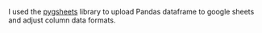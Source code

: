 I used the [pygsheets](https://pygsheets.readthedocs.io/en/stable/) library to upload Pandas dataframe to google sheets and adjust column data formats.
